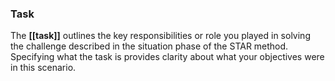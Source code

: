 ### **Task**

The **[[task]]** outlines the key responsibilities or role you played in solving the challenge described in the situation phase of the STAR method. Specifying what the task is provides clarity about what your objectives were in this scenario.